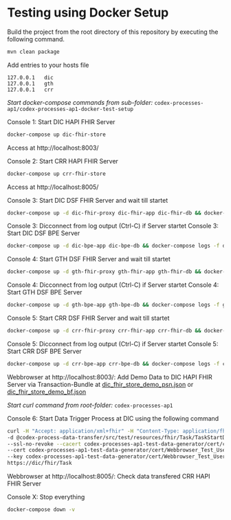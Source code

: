 # Testing using Docker Setup

Build the project from the root directory of this repository by executing the following command.

```sh
mvn clean package
```

Add entries to your hosts file
```
127.0.0.1	dic
127.0.0.1	gth
127.0.0.1	crr
```

*Start docker-compose commands from sub-folder:* `codex-processes-ap1/codex-processes-ap1-docker-test-setup`

Console 1: Start DIC HAPI FHIR Server
```sh
docker-compose up dic-fhir-store
```
Access at http://localhost:8003/

Console 2: Start CRR HAPI FHIR Server
```sh
docker-compose up crr-fhir-store
```
Access at http://localhost:8005/

Console 3: Start DIC DSF FHIR Server and wait till startet
```sh
docker-compose up -d dic-fhir-proxy dic-fhir-app dic-fhir-db && docker-compose logs -f dic-fhir-app
```
Console 3: Dicconnect from log output (Ctrl-C) if Server startet
Console 3: Start DIC DSF BPE Server
```sh
docker-compose up -d dic-bpe-app dic-bpe-db && docker-compose logs -f dic-fhir-app dic-bpe-app
````

Console 4: Start GTH DSF FHIR Server and wait till startet
```sh
docker-compose up -d gth-fhir-proxy gth-fhir-app gth-fhir-db && docker-compose logs -f gth-fhir-app
```
Console 4: Dicconnect from log output (Ctrl-C) if Server startet
Console 4: Start GTH DSF BPE Server
```sh
docker-compose up -d gth-bpe-app gth-bpe-db && docker-compose logs -f gth-fhir-app gth-bpe-app
````

Console 5: Start CRR DSF FHIR Server and wait till startet
```sh
docker-compose up -d crr-fhir-proxy crr-fhir-app crr-fhir-db && docker-compose logs -f crr-fhir-app
```
Console 5: Dicconnect from log output (Ctrl-C) if Server startet
Console 5: Start CRR DSF BPE Server
```sh
docker-compose up -d crr-bpe-app crr-bpe-db && docker-compose logs -f crr-fhir-app crr-bpe-app
````

Webbrowser at http://localhost:8003/: Add Demo Data to DIC HAPI FHIR Server via Transaction-Bundle at
[dic_fhir_store_demo_psn.json](codex-process-data-transfer/src/test/resources/fhir/Bundle/dic_fhir_store_demo_psn.json) or
[dic_fhir_store_demo_bf.json](codex-process-data-transfer/src/test/resources/fhir/Bundle/dic_fhir_store_demo_bf.json)

*Start curl command from root-folder:* `codex-processes-ap1`

Console 6: Start Data Trigger Process at DIC using the following command
```sh
curl -H "Accept: application/xml+fhir" -H "Content-Type: application/fhir+xml" \
-d @codex-process-data-transfer/src/test/resources/fhir/Task/TaskStartDataTrigger.xml \
--ssl-no-revoke --cacert codex-processes-ap1-test-data-generator/cert/ca/testca_certificate.pem \
--cert codex-processes-ap1-test-data-generator/cert/Webbrowser_Test_User/Webbrowser_Test_User_certificate.pem \
--key codex-processes-ap1-test-data-generator/cert/Webbrowser_Test_User/Webbrowser_Test_User_private-key.pem \
https://dic/fhir/Task
```

Webbrowser at http://localhost:8005/: Check data transfered CRR HAPI FHIR Server

Console X: Stop everything
```sh
docker-compose down -v
```